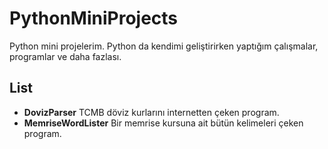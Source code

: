 # PythonMiniProjects

Python mini projelerim. Python da kendimi geliştirirken yaptığım çalışmalar, programlar ve daha fazlası.

## List

* __DovizParser__ TCMB döviz kurlarını internetten çeken program.
* __MemriseWordLister__ Bir memrise kursuna ait bütün kelimeleri çeken program.